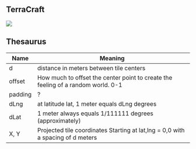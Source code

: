 ## TerraCraft
<img src="https://i.imgur.com/IwKcMV8.png"></img>

## Thesaurus
| Name        | Meaning |
| ------------- |------|
| d      | distance in meters between tile centers |
| offset      | How much to offset the center point to create the feeling of a random world. 0-1      |
| padding | ?      |
| dLng | at latitude lat, 1 meter equals dLng degrees |
| dLat | 1 meter always equals 1/111111 degrees (approximately) |
| X, Y | Projected tile coordinates Starting at lat,lng = 0,0 with a spacing of d meters|